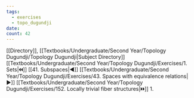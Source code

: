 ```yaml
---
tags:
  - exercises
  - topo_dugundji
date: 
count: 42
---
```

[[Directory]], [[Textbooks/Undergraduate/Second Year/Topology Dugundji/Topology Dugundji|Subject Directory]]
[[Textbooks/Undergraduate/Second Year/Topology Dugundji/Exercises/1. Sets|🞀🞀]] [[41. Subspaces|◀]] [[Textbooks/Undergraduate/Second Year/Topology Dugundji/Exercises/43. Spaces with equivalence relations|▶]] [[Textbooks/Undergraduate/Second Year/Topology Dugundji/Exercises/152. Locally trivial fiber structures|🞂🞂]]
1. 